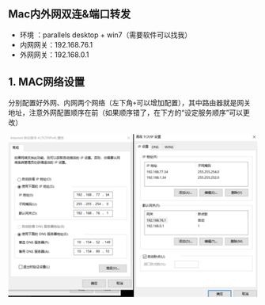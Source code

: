 ## Mac内外网双连&端口转发

- 环境 ：parallels desktop + win7（需要软件可以找我）
- 内网网关：192.168.76.1
- 外网网关：192.168.0.1

## 1. MAC网络设置

分别配置好外网、内网两个网络（左下角`+`可以增加配置），其中路由器就是网关地址，注意外网配置顺序在前（如果顺序错了，在下方的“设定服务顺序”可以更改）























<img src="../../images/image-20200720093810816.png" alt="image-20200720093810816" style="zoom:50%;" />





